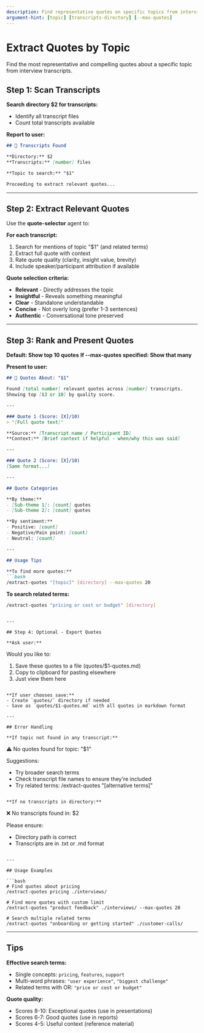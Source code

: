 ```yaml
---
description: Find representative quotes on specific topics from interview transcripts
argument-hint: [topic] [transcripts-directory] [--max-quotes]
---
```


# Extract Quotes by Topic

Find the most representative and compelling quotes about a specific topic from interview transcripts.

## Step 1: Scan Transcripts

**Search directory $2 for transcripts:**
- Identify all transcript files
- Count total transcripts available

**Report to user:**
```markdown
## 📁 Transcripts Found

**Directory:** $2
**Transcripts:** [number] files

**Topic to search:** "$1"

Proceeding to extract relevant quotes...
```

---

## Step 2: Extract Relevant Quotes

Use the **quote-selector** agent to:

**For each transcript:**
1. Search for mentions of topic "$1" (and related terms)
2. Extract full quote with context
3. Rate quote quality (clarity, insight value, brevity)
4. Include speaker/participant attribution if available

**Quote selection criteria:**
- **Relevant** - Directly addresses the topic
- **Insightful** - Reveals something meaningful
- **Clear** - Standalone understandable
- **Concise** - Not overly long (prefer 1-3 sentences)
- **Authentic** - Conversational tone preserved

---

## Step 3: Rank and Present Quotes

**Default: Show top 10 quotes**
**If --max-quotes specified: Show that many**

**Present to user:**
```markdown
## 💬 Quotes About: "$1"

Found [total number] relevant quotes across [number] transcripts.
Showing top [$3 or 10] by quality score.

---

### Quote 1 (Score: [X]/10)
> "[Full quote text]"

**Source:** [Transcript name / Participant ID]
**Context:** [Brief context if helpful - when/why this was said]

---

### Quote 2 (Score: [X]/10)
[Same format...]

---

## Quote Categories

**By theme:**
- [Sub-theme 1]: [count] quotes
- [Sub-theme 2]: [count] quotes

**By sentiment:**
- Positive: [count]
- Negative/Pain point: [count]
- Neutral: [count]

---

## Usage Tips

**To find more quotes:**
```bash
/extract-quotes "[topic]" [directory] --max-quotes 20
```

**To search related terms:**
```bash
/extract-quotes "pricing or cost or budget" [directory]
```
```

---

## Step 4: Optional - Export Quotes

**Ask user:**
```
Would you like to:
1. Save these quotes to a file (quotes/$1-quotes.md)
2. Copy to clipboard for pasting elsewhere
3. Just view them here
```

**If user chooses save:**
- Create `quotes/` directory if needed
- Save as `quotes/$1-quotes.md` with all quotes in markdown format

---

## Error Handling

**If topic not found in any transcript:**
```
⚠️ No quotes found for topic: "$1"

Suggestions:
- Try broader search terms
- Check transcript file names to ensure they're included
- Try related terms: /extract-quotes "[alternative terms]"
```

**If no transcripts in directory:**
```
❌ No transcripts found in: $2

Please ensure:
- Directory path is correct
- Transcripts are in .txt or .md format
```

---

## Usage Examples

```bash
# Find quotes about pricing
/extract-quotes pricing ./interviews/

# Find more quotes with custom limit
/extract-quotes "product feedback" ./interviews/ --max-quotes 20

# Search multiple related terms
/extract-quotes "onboarding or getting started" ./customer-calls/
```

---

## Tips

**Effective search terms:**
- Single concepts: `pricing`, `features`, `support`
- Multi-word phrases: `"user experience"`, `"biggest challenge"`
- Related terms with OR: `"price or cost or budget"`

**Quote quality:**
- Scores 8-10: Exceptional quotes (use in presentations)
- Scores 6-7: Good quotes (use in reports)
- Scores 4-5: Useful context (reference material)
